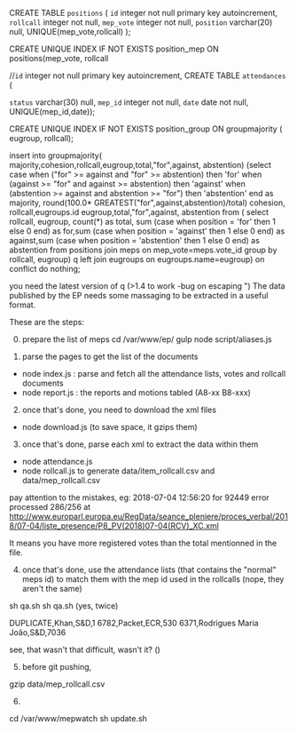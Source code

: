CREATE TABLE `positions` (
  `id` integer not null primary key autoincrement,
  `rollcall` integer not null,
  `mep_vote` integer not null,
  `position` varchar(20) null,
  UNIQUE(mep_vote,rollcall)
);

CREATE UNIQUE INDEX IF NOT EXISTS position_mep ON positions(mep_vote, rollcall

//`id` integer not null primary key autoincrement, 
CREATE TABLE `attendances` (

`status` varchar(30) null, `mep_id` integer not null, `date` date not null, UNIQUE(mep_id,date));

CREATE UNIQUE INDEX IF NOT EXISTS position_group ON groupmajority ( eugroup, rollcall);


insert into groupmajority( majority,cohesion,rollcall,eugroup,total,"for",against, abstention) (select case when ("for" >= against and "for" >= abstention) then 'for' when (against >= "for" and against >= abstention) then 'against' when (abstention >= against and abstention >= "for") then 'abstention' end as majority, round(100.0* GREATEST("for",against,abstention)/total) cohesion, rollcall,eugroups.id eugroup,total,"for",against, abstention from ( select rollcall, eugroup, count(*) as total, sum (case when position = 'for' then 1 else 0 end) as for,sum (case when position = 'against' then 1 else 0 end) as against,sum (case when position = 'abstention' then 1 else 0 end) as abstention from positions join meps on mep_vote=meps.vote_id group by rollcall, eugroup) q left join eugroups on eugroups.name=eugroup) on conflict do nothing;


you need the latest version of q (>1.4 to work -bug on escaping ")
The data published by the EP needs some massaging to be extracted in a useful format.

These are the steps:

0) prepare the list of meps
cd /var/www/ep/
gulp
node script/aliases.js

1) parse the pages to get the list of the documents

- node index.js : parse and fetch all the attendance lists, votes and rollcall documents
- node report.js : the reports and motions tabled (A8-xx B8-xxx)

2) once that's done, you need to download the xml files

- node download.js (to save space, it gzips them)

3) once that's done, parse each xml to extract the data within them

- node attendance.js
- node rollcall.js to generate data/item_rollcall.csv and data/mep_rollcall.csv

pay attention to the mistakes, eg:
2018-07-04 12:56:20 for 92449 error processed 286/256 at http://www.europarl.europa.eu/RegData/seance_pleniere/proces_verbal/2018/07-04/liste_presence/P8_PV(2018)07-04(RCV)_XC.xml

It means you have more registered votes than the total mentionned in the file.

4) once that's done, use the attendance lists (that contains the "normal" meps id) to match them with the mep id used in the rollcalls (nope, they aren't the same)

sh qa.sh
sh qa.sh
(yes, twice)

DUPLICATE,Khan,S&D,1
6782,Packet,ECR,530
6371,Rodrigues Maria João,S&D,7036

see, that wasn't that difficult, wasn't it? (</irony>)

5) before git pushing, 

gzip data/mep_rollcall.csv 

6) 
cd /var/www/mepwatch
sh update.sh
